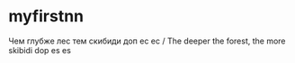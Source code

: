 # myfirstnn
Чем глубже лес тем скибиди доп ес ес / The deeper the forest, the more skibidi dop es es
